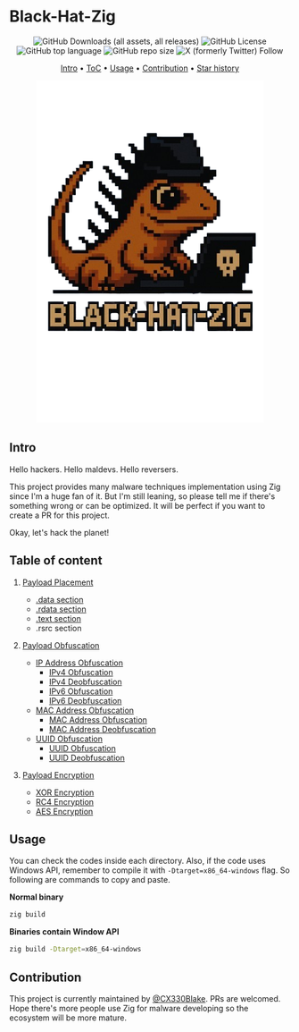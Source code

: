 # Black-Hat-Zig

<p align="center">
  <img alt="GitHub Downloads (all assets, all releases)" src="https://img.shields.io/github/downloads/cx330blake/blake-hat-zig/total">
  <img alt="GitHub License" src="https://img.shields.io/github/license/CX330Blake/black-hat-zig">
  <img alt="GitHub top language" src="https://img.shields.io/github/languages/top/cx330blake/blake-hat-zig">
  <img alt="GitHub repo size" src="https://img.shields.io/github/repo-size/cx330blake/blake-hat-zig">
  <img alt="X (formerly Twitter) Follow" src="https://img.shields.io/twitter/follow/CX330Blake">
</p>

<p align="center">
  <a href="#intro">Intro</a> •
  <a href="#table-of-content">ToC</a> •
  <a href="#usage">Usage</a> •
  <a href="#contribution">Contribution</a> •
  <a href="#star-history">Star history</a>
</p>

<p height="300" align="center">
  <img src="./Black-Hat-Zig.png">
</p>

## Intro

Hello hackers. Hello maldevs. Hello reversers.

This project provides many malware techniques implementation using Zig since I'm a huge fan of it. But I'm still leaning, so please tell me if there's something wrong or can be optimized. It will be perfect if you want to create a PR for this project.

Okay, let's hack the planet!

## Table of content

1. [Payload Placement](./Payload-Placement/)
    - [.data section](./Payload-Placement/dot_data_section/)
    - [.rdata section](./Payload-Placement/dot_rdata_section/)
    - [.text section](./Payload-Placement/dot_text_section/)
    - .rsrc section
2. [Payload Obfuscation](./Payload-Obfuscation/)

    - [IP Address Obfuscation](./Payload-Obfuscation/IP-Address-Obfuscation/)
        - [IPv4 Obfuscation](./Payload-Obfuscation/IP-Address-Obfuscation/IPv4Fuscation/)
        - [IPv4 Deobfuscation](./Payload-Obfuscation/IP-Address-Obfuscation/IPv4Fuscation/)
        - [IPv6 Obfuscation](./Payload-Obfuscation/IP-Address-Obfuscation/IPv6Fuscation/)
        - [IPv6 Deobfuscation](./Payload-Obfuscation/IP-Address-Obfuscation/IPv6Deobfuscation/)
    - [MAC Address Obfuscation](./Payload-Obfuscation/MAC-Address-Obfuscation/)
        - [MAC Address Obfuscation](./Payload-Obfuscation/MAC-Address-Obfuscation/MACFuscation/)
        - [MAC Address Deobfuscation](./Payload-Obfuscation/MAC-Address-Obfuscation/MACDeobfuscation/)
    - [UUID Obfuscation](./Payload-Obfuscation/UUID-Obfuscation/)
        - [UUID Obfuscation](./Payload-Obfuscation/UUID-Obfuscation/UUIDFuscation/)
        - [UUID Deobfuscation](./Payload-Obfuscation/UUID-Obfuscation/UUIDDeobfuscation/)

3. [Payload Encryption](./Payload-Encryption/)
    - [XOR Encryption](./Payload-Encryption/XOR/)
    - [RC4 Encryption](./Payload-Encryption/RC4/)
    - [AES Encryption](./Payload-Encryption/AES/)

## Usage

You can check the codes inside each directory. Also, if the code uses Windows API, remember to compile it with `-Dtarget=x86_64-windows` flag. So following are commands to copy and paste.

**Normal binary**

```bash
zig build
```

**Binaries contain Window API**

```bash
zig build -Dtarget=x86_64-windows
```

## Contribution

This project is currently maintained by [@CX330Blake](https://github.com/CX330Blake). PRs are welcomed. Hope there's more people use Zig for malware developing so the ecosystem will be more mature.
